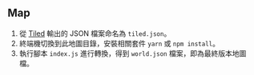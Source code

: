 ## Map

1. 從 [Tiled](http://www.mapeditor.org/) 輸出的 JSON 檔案命名為 `tiled.json`。
2. 終端機切換到此地圖目錄，安裝相關套件 `yarn` 或 `npm install`。
3. 執行腳本 `index.js` 進行轉換，得到 `world.json` 檔案，即為最終版本地圖檔。
